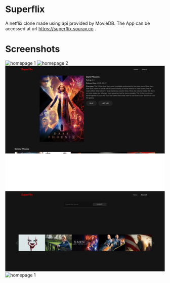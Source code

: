 # Superflix

A netflix clone made using api provided by MovieDB.
The App can be accessed at url https://superflix.sourav.co .

# Screenshots

![homepage 1](/superflix-home-page-1.png)
![homepage 2](/superflix-home-page-2.png)
![movie page](/superflix-movie-page.png)
![search page](/superflix-search-page.png)
![homepage 1](/superflix-home-page-1.png)
